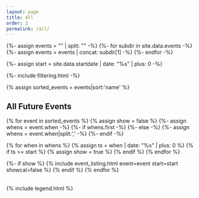 ```yaml
---
layout: page
title: All
order: 2
permalink: /all/
---
```


{%- assign events = "" | split: "" -%}
{%- for subdir in site.data.events -%}
  {%- assign events = events | concat: subdir[1] -%}
{%- endfor -%}

{%- assign start = site.data.startdate | date: "%s" | plus: 0 -%}

{%- include filtering.html -%}

{% assign sorted_events = events|sort:'name' %}

<h2>All Future Events</h2>
<table class="listings">
{% for event in sorted_events %}
{% assign show = false %}
{%- assign whens = event.when -%}
{%- if whens.first -%}
{%- else -%}
    {%- assign whens = event.when|split:',' -%}
{%- endif -%}

{% for when in whens %}
  {% assign ts = when | date: "%s" | plus: 0 %}
  {% if ts >= start %}
    {% assign show = true %}
  {% endif %}
{% endfor %}

{%- if show %}
  {% include event_listing.html event=event start=start showcal=false %}
{% endif %}
{% endfor %}
</table>

{% include legend.html %}

